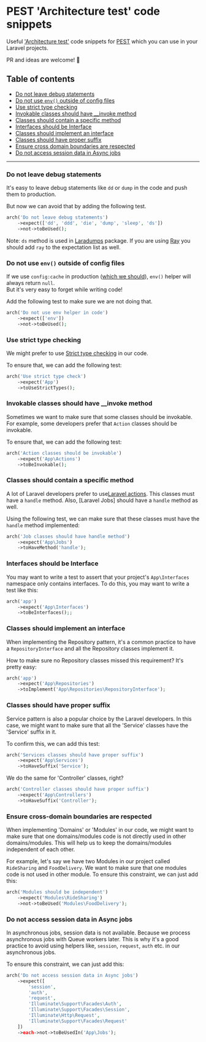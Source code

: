 # PEST 'Architecture test' code snippets
Useful ['Architecture test'](https://pestphp.com/docs/arch-testing) code snippets for [PEST](https://pestphp.com/) which you can use in your Laravel projects.

PR and ideas are welcome! 🙌

## Table of contents

- [Do not leave debug statements](#do-not-leave-debug-statements)
- [Do not use `env()` outside of config files](#do-not-use-env-outside-of-config-files)
- [Use strict type checking](#use-strict-type-checking)
- [Invokable classes should have __invoke method](#invokable-classes-should-have-__invoke-method)
- [Classes should contain a specific method](#classes-should-contain-a-specific-method)
- [Interfaces should be Interface](#Interfaces-should-be-interface)
- [Classes should implement an interface](#classes-should-implement-an-interface)
- [Classes should have proper suffix](#classes-should-have-proper-suffix)
- [Ensure cross domain boundaries are respected](#ensure-cross-domain-boundaries-are-respected)
- [Do not access session data in Async jobs](#do-not-access-session-data-in-async-jobs)

---

### Do not leave debug statements

It's easy to leave debug statements like `dd` or `dump` in the code and push them to production.

But now we can avoid that by adding the following test.

```php
arch('Do not leave debug statements')
    ->expect(['dd', 'ddd', 'die', 'dump', 'sleep', 'ds'])
    ->not->toBeUsed();
```
Note: 
`ds` method is used in [Laradumps](https://github.com/laradumps/laradumps) package.
If you are using [Ray](https://myray.app/) you should add `ray` to the expectation list as well.


### Do not use `env()` outside of config files

If we use `config:cache` in production ([which we should](https://laravel.com/docs/master/deployment#optimizing-configuration-loading)), `env()` helper will always return `null`.  
But it's very easy to forget while writing code!

Add the following test to make sure we are not doing that.

```php
arch('Do not use env helper in code')
    ->expect(['env'])
    ->not->toBeUsed();
```


### Use strict type checking

We might prefer to use [Strict type checking](https://ashallendesign.co.uk/blog/using-declare-strict_types-1-for-more-robust-php-code) in our code. 

To ensure that, we can add the following test:

```php
arch('Use strict type check')
    ->expect('App')
    ->toUseStrictTypes();
```

### Invokable classes should have __invoke method

Sometimes we want to make sure that some classes should be invokable. For example, some developers prefer that `Action` classes should be invokable. 

To ensure that, we can add the following test:

```php
arch('Action classes should be invokable')
    ->expect('App\Actions')
    ->toBeInvokable();
```

### Classes should contain a specific method

A lot of Laravel developers prefer to use[Laravel actions](https://laravelactions.com/). This classes must have a `handle` method. Also, [Laravel Jobs] should have a `handle` method as well.

Using the following test, we can make sure that these classes must have the `handle` method implemented:

```php
arch('Job classes should have handle method')
    ->expect('App\Jobs')
    ->toHaveMethod('handle');
```

### Interfaces should be Interface

You may want to write a test to assert that your project's `App\Interfaces` namespace only contains interfaces. To do this, you may want to write a test like this:

```php
arch('app')
    ->expect('App\Interfaces')
    ->toBeInterfaces();;
```

### Classes should implement an interface

When implementing the Repository pattern, it's a common practice to have a `RepositoryInterface` and all the Repository classes implement it.

How to make sure no Repository classes missed this requirement? It's pretty easy:

```php
arch('app')
    ->expect('App\Repositories')
    ->toImplement('App\Repositories\RepositoryInterface');
```

### Classes should have proper suffix

Service pattern is also a popular choice by the Laravel developers. In this case, we might want to make sure that all the 'Service' classes have the 'Service' suffix in it.

To confirm this, we can add this test:

```php
arch('Services classes should have proper suffix')
    ->expect('App\Services')
    ->toHaveSuffix('Service');
```

We do the same for 'Controller' classes, right?
```php
arch('Controller classes should have proper suffix')
    ->expect('App\Controllers')
    ->toHaveSuffix('Controller');
```

### Ensure cross-domain boundaries are respected

When implementing 'Domains' or 'Modules' in our code, we might want to make sure that one domains/modules code is not directly used in other domains/modules. 
This will help us to keep the domains/modules independent of each other. 

For example, let's say we have two Modules in our project called `RideSharing` and `FoodDelivery`. We want to make sure that one modules code is not used in other module.
To ensure this constraint, we can just add this:

```php
arch('Modules should be independent')
    ->expect('Modules\RideSharing')
    ->not->toBeUsed('Modules\FoodDelivery');
```
### Do not access session data in Async jobs
In asynchronous jobs, session data is not available. Because we process asynchronous jobs with Queue workers later. 
This is  why it's a good practice to avoid using helpers like, `session`, `request`, `auth` etc. in our asynchronous jobs. 

To ensure this constraint, we can just add this:

```php
arch('Do not access session data in Async jobs')
    ->expect([
        'session',
        'auth',
        'request',
        'Illuminate\Support\Facades\Auth',
        'Illuminate\Support\Facades\Session',
        'Illuminate\Http\Request',
        'Illuminate\Support\Facades\Request'
    ])
    ->each->not->toBeUsedIn('App\Jobs');
```
